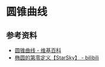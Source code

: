 # 圆锥曲线

## 参考资料

- [圆锥曲线 - 维基百科](https://zh.wikipedia.org/wiki/圆锥曲线)
- [椭圆的第零定义【StarSky】 - bilibili](https://www.bilibili.com/video/BV1Ny4y1o7xZ)
